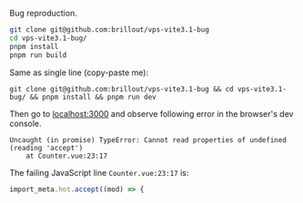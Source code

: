 Bug reproduction.

```bash
git clone git@github.com:brillout/vps-vite3.1-bug
cd vps-vite3.1-bug/
pnpm install
pnpm run build
```

Same as single line (copy-paste me):

```shell
git clone git@github.com:brillout/vps-vite3.1-bug && cd vps-vite3.1-bug/ && pnpm install && pnpm run dev
```

Then go to [localhost:3000](http://localhost:3000) and observe following error in the browser's dev console.

```
Uncaught (in promise) TypeError: Cannot read properties of undefined (reading 'accept')
    at Counter.vue:23:17
```

The failing JavaScript line `Counter.vue:23:17` is:

```js
import_meta.hot.accept((mod) => {
```
